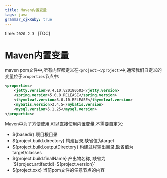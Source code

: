 ```yaml
---
title: Maven内置变量
tags: java
grammar_cjkRuby: true
---
```

time: `2020-2-3 `
[TOC]

# Maven内置变量
maven pom文件中,所有内容都定义在`<project></project>`中,通常我们自定义的变量位于`properties`节点中:

```xml
<properties>
	<jetty.version>9.4.10.v20180503</jetty.version>
	<spring.version>5.0.8.RELEASE</spring.version>
	<thymeleaf.version>3.0.10.RELEASE</thymeleaf.version>
	<mybatis.version>3.4.5</mybatis.version>
	<mysql.version>5.1.25</mysql.version>
</properties>
```

Maven中为了方便使用,可以直接使用内置变量,不需要自定义:
- ${basedir} 项目根目录
- ${project.build.directory} 构建目录,缺省值为target
- ${project.build.outputDirectory} 构建过程输出目录,缺省值为target/classes
- ${project.build.finalName} 产出物名称, 缺省为`${project.artifactId}-${project.version}` 
- ${project.xxx} 当前pom文件的任意节点的内容
